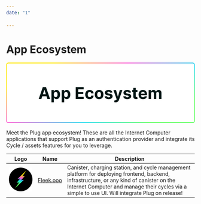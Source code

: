 ```yaml
---
date: "1"

---
```

# App Ecosystem

![](imgs/apps.png)

Meet the Plug app ecosystem! These are all the Internet Computer applications that support Plug as an authentication provider and integrate its Cycle / assets features for you to leverage.


| Logo  	| Name  	| Description |
|---	|---	| ---	|
| ![](imgs/fleek.png ) 	|   <a href="https://fleek.ooo" target="_blank">Fleek.ooo</a>	| Canister, charging station, and cycle management platform for deploying frontend, backend, infrastructure, or any kind of canister on the Internet Computer and manage their cycles via a simple to use UI. Will integrate Plug on release!|

